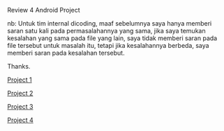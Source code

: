 Review 4 Android Project

nb: Untuk tim internal dicoding, maaf sebelumnya saya hanya memberi saran satu kali pada permasalahannya yang sama, jika saya temukan kesalahan yang sama pada file yang lain, saya tidak memberi saran pada file tersebut untuk masalah itu, tetapi jika kesalahannya berbeda, saya memberi saran pada kesalahan tersebut.

Thanks.

[Project 1](https://docs.google.com/document/d/1CyWViEYYVBKZC4jgVOE58p2cv_FyyFl0R2pbhsPEZIU/edit?usp=sharing)

[Project 2](https://docs.google.com/document/d/1yHGNcnfjyAK92p04mpy3ZL_c64zz18UcnuDWxYIrK5Q/edit?usp=sharing)

[Project 3](https://docs.google.com/document/d/1X-HBDBRXVuqQqXpo6MYHU8-M968tcDIhYN0p_9sg4Mk/edit?usp=sharing)

[Project 4](https://docs.google.com/document/d/1vxXf5qZvMnyxvxTITMloU58xIXNS67XRmqm9MC5D0D8/edit?usp=sharing)
